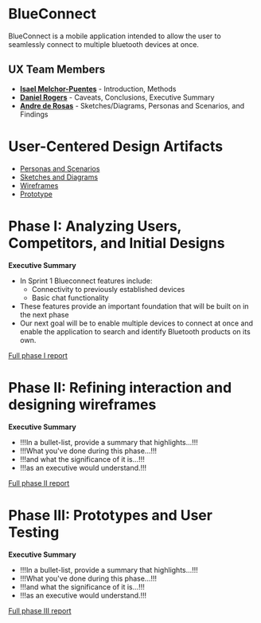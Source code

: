 # BlueConnect

BlueConnect is a mobile application intended to allow the user to seamlessly connect to multiple bluetooth devices at once.

## UX Team Members

* **[Isael Melchor-Puentes](https://github.com/UsabilityEngineering/ux-portfolio-isaelpuentes)** - Introduction, Methods 
* **[Daniel Rogers](https://github.com/UsabilityEngineering/ux-portfolio-droge91/blob/3e5aa57f10c3ef0bf55f186bfd34936d14a966cb/README.md)** - Caveats, Conclusions, Executive Summary
* **[Andre de Rosas](https://github.com/UsabilityEngineering/ux-portfolio-acderosas/blob/7a411be7cf9e058c7f136547a4d60ab5fa39037f/README.md)** - Sketches/Diagrams, Personas and Scenarios, and Findings


# User-Centered Design Artifacts

* [Personas and Scenarios](https://github.com/acderosas/pdf/blob/847c3bbc21369efb77dfc31ad001b2a434b5786a/BlueConnect%20Personas%20and%20Scenarios.pdf)
* [Sketches and Diagrams](https://github.com/acderosas/pdf/blob/847c3bbc21369efb77dfc31ad001b2a434b5786a/BlueConnect%20Sketch.pdf)
* [Wireframes](wireframes/)
* [Prototype](#)

# Phase I: Analyzing Users, Competitors, and Initial Designs

**Executive Summary**

* In Sprint 1 Blueconnect features include:
  - Connectivity to previously established devices
  - Basic chat functionality
* These features provide an important foundation that will be built on in the next phase
* Our next goal will be to enable multiple devices to connect at once and enable the application to search and identify Bluetooth products on its own.

[Full phase I report](phaseI/)

# Phase II: Refining interaction and designing wireframes

**Executive Summary**

* !!!In a bullet-list, provide a summary that highlights...!!!
* !!!What you've done during this phase...!!!
* !!!and what the significance of it is...!!!
* !!!as an executive would understand.!!!

[Full phase II report](phaseII/)

# Phase III: Prototypes and User Testing

**Executive Summary**

* !!!In a bullet-list, provide a summary that highlights...!!!
* !!!What you've done during this phase...!!!
* !!!and what the significance of it is...!!!
* !!!as an executive would understand.!!!

[Full phase III report](phaseIII/)
